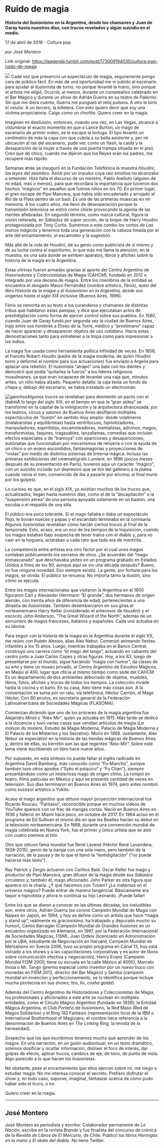 # Ruido de magia

**Historia del ilusionismo en la Argentina, desde los chamanes y Juan de Garay hasta nuestros días, con trucos revelados y algún suicidio en el medio.**

17 de abril de 2018 - Cultura pop

_por José Montero_

Link original: https://laagenda.tumblr.com/post/173009194035/cultura-pop-ruido-de-magia

![](https://64.media.tumblr.com/c2f93429de85b3776686e125b5166fce/tumblr_inline_p7h17pOdL11t6q87u_500.jpg)
Cada vez que presencio un espectáculo de magia, seguramente pongo cara de público fácil. En más de una oportunidad me vi subido al escenario para ayudar al ilusionista de turno, no porque levanté la mano, sino porque el artista me eligió. Ocurrió, al menos, durante un cumpleaños celebrado en el Bar Mágico y durante un show de Adrián Guerra en su teatro de Palermo. Sin que me diera cuenta, Guerra me pungueó el reloj pulsera. A otro le birló el celular. A un tercero, la billetera. Con esto quiero decir que soy una víctima propiciatoria. Caigo como un chorlito. Quiero creer en la magia. 

Imaginen mi desilusión, entonces, cuando una vez, en Las Vegas, alcancé a vislumbrar el exacto momento en que a Lance Burton, un mago de escenario de primer orden, se le escapó la tortuga. El tipo levantó un centímetro de más la capa con que cubría a su bella asistente y, por mi ubicación al ras del escenario, pude ver, como un flash, la caída y la desaparición de la mujer a través de una puerta trampa situada en el piso. Creo que de chico, cuando me dijeron que los Reyes eran los padres, me recuperé más rápido. 

Semanas atrás se inauguró en la Fundación Telefónica la muestra *Houdini, las leyes del asombro*. Asistí por un impulso cuya raíz emotiva no alcanzaba a entender. Hizo falta el discurso de un ministro, Pablo Avelluto (alguien de mi edad, más o menos), para que recordara la importancia que tuvieron dos hechos “mágicos” en aquellos que fuimos niños en los 70. En primer lugar, el gran escape de Pipo Mancera, que había sido encadenado y arrojado al Río de la Plata dentro de un baúl. Es una de las primeras muescas en mi memoria. A los cuatro años, me llenó de desesperación porque la transmisión televisiva se estiró como chicle provocando la agonía de las mentes afiebradas. En segundo término, como marca cultural, figura la visión reiterada, en *Sábados de súper acción*, de la biopic de Harry Houdini protagonizada por Tony Curtis. Sumemos a este combo los cortos de *Las manos mágicas* y tenemos toda una generación con la cabeza limada por el arte del encantamiento, el escamoteo y la sugestión. 

Más allá de la vida de Houdini, de su genio como publicista de sí mismo y de su lucha contra el espiritismo, lo que más me llama la atención, en la muestra, es una sala donde se exhiben aparatos, libros y afiches sobre la historia de la magia en la Argentina. 

Estas vitrinas fueron armadas gracias al aporte del Centro Argentino de Historiadores y Coleccionistas de Magia (CAHCM), fundado en 2012 e integrado por una decena de magos. Entre los miembros de la entidad se encuentra el abogado Mauro Fernández (nombre artístico, Fénix), autor del libro *Historia de la magia y el ilusionismo en la Argentina, desde sus orígenes hasta el siglo XIX inclusive* (Buenos Aires, 1996). 

Fénix se remonta en su texto a los curanderos y chamanes de distintas tribus que habitaron estas pampas, y dice que ejecutaban actos de prestidigitación como forma de ejercer control sobre sus pueblos. En 1580, cuando Juan de Garay fundó por segunda vez la ciudad de Buenos Aires, trajo entre sus hombres a Eliseo de la Torre, médico y “prestímano” capaz de hacer aparecer y desaparecer objetos de uso cotidiano. Hacía estas demostraciones tanto para entretener a la tropa como para impresionar a los indios. 

La magia fue usada como herramienta política infinidad de veces. En 1856, el francés Robert-Houdin (padre de la magia moderna, de quien Houdini tomó y deformó el nombre para sus actuaciones) fue enviado a Argelia para aplacar una rebelión. El ilusionista “atrapó” una bala con los dientes y demostró que podía “quitarles la fuerza” a los líderes religiosos musulmanes, ya que eran incapaces de levantar una caja que, minutos antes, un niño había alzado. Pequeño detalle: la caja tenía un fondo de chapa y, debajo del escenario, se había instalado un electroimán. 

![ganchos](https://64.media.tumblr.com/37b3e821b55566c30150f8699e473e5f/tumblr_inline_p7h17p0wOk1t6q87u_500.jpg)Algunos trucos se revelaban para desmentir un pacto con el diabloA lo largo del siglo XIX, en el tiempo en que la “gran aldea” se transformó en la capital de la inmigración y la arquitectura afrancesada, por los teatros, circos y salones de Buenos Aires desfilaron múltiples espectáculos de “ilusión” en sentido muy amplio: desde volatineros (malabaristas y equilibristas) hasta ventrílocuos, hipnotizadores, manipuladores, espiritistas, escamoteadores, mentalistas, adivinos, magos, transformistas, faquires, tragasables, lanzallamas, comedias que incluían efectos especiales o de “tramoya” con apariciones y desapariciones, autómatas que funcionaban por mecanismos de relojería o con la ayuda de un chico o un enano escondidos, fantasmagorías y proyecciones de “vistas” por medio de distintos sistemas de linterna mágica. Incluso las primeras exhibiciones del cinematógrafo Lumiere, en 1896 (pocos meses después de su presentación en París), tuvieron aquí un carácter “mágico”, con un suicidio incluido (un depresivo que se tiró del gallinero a la platea cuando venía el tren, convencido de iba a pasarle por encima; al final murió por los golpes). 

Lo curioso es que, en el siglo XIX, ya existían muchos de los trucos que, actualizados, llegan hasta nuestros días, como el de la “decapitación” o la “suspensión aérea” de una persona apoyada solamente en un bastón, una escoba o el respaldo de una silla. 

El público era poco tolerante. Si el mago fallaba o daba un espectáculo flojo, le llovían nueces y papas y el escándalo terminaba en la comisaría. Algunos ilusionistas revelaban cómo hacían ciertos trucos al final de la temporada. Esto, acaso, era un eco de los tiempos de la Inquisición, cuando los magos estaban bajo sospecha de tener tratos con el diablo y, para no caer en la hoguera, aclaraban a cada rato que todo era de mentirita. 

La competencia entre artistas era otro factor por el cual unos magos contaban públicamente los secretos de otros. ¿Se acuerdan del “mago enmascarado” que deschavaba yeites en un programa grabado en Estados Unidos a fines de los 90, aunque aquí se vio una década después? Bueno, no fue ninguna novedad. Eso siempre existió. La gente, por fortuna para los magos, se olvida. El público se renueva. No importa tanto la ilusión, sino cómo se ejecuta. 

Entre los magos internacionales que visitaron la Argentina en el 1800 figuraron Carl y Alexander Herrmann “El grande”, dos hermanos de origen alemán, con treinta años de diferencia de edad, pertenecientes a una dinastía de ilusionistas. También desembarcaron en sus giras el norteamericano Harry Kellar (considerado el antecesor de Houdini) y el escocés John Anderson, “The Great Wizard of the North”, además de un sinnúmero de magos franceses, italianos y españoles. Cada uno actuaba en su idioma. 


Para seguir con la historia de la magia en la Argentina durante el siglo XX, me reúno con Rubén Alessio, alias Alex Nebur. Comenzó animando fiestas infantiles a los 15 años. Luego, mientras trabajaba en el Banco Central, construyó una carrera como “el mago del tango”, actuando en cabarets del centro junto a Juan Carlos Copes y otras figuras. Hoy, a los 63, luego de presentarse por el mundo, sigue haciendo “magia con humor”, da clases de su arte y tiene un museo privado, el Centro Argentino de Estudios Mágicos, en Maipú al 400, lugar que oficia al mismo tiempo como sede del CAHCM. Es un departamento de dos ambientes atiborrado de objetos, muebles, libros, fotos, afiches y trucos de todos los tiempos. La colección invade hasta la cocina y el baño. En su casa, Alex tiene más cosas aún. A la conversación se suma por un rato, vía telefónica, Héctor Carrión, el Mago Héctor. Con 80 pirulos, es secretario general de la Federación Latinoamericana de Sociedades Mágicas (FLASOMA). 

Comienzan diciendo que uno de los próceres de la magia argentina fue Alejandro Miroli o “Alex-Mir”, quien ya actuaba en 1915. Más tarde se dedicó a la docencia y tuvo varias casas que vendían artículos de magia (*La maison du mistere*, Estudio de Magia Moderna, Palacio de Magia Moderna y El Palacio de los Misterios y los Secretos). Murió en 1968. Justamente, Alex Nebur se especializó en la historia de las tiendas mágicas de Buenos Aires y, dentro de ellas, su berretín son las que regenteó “Alex-Mir”. Sobre este tema viene escribiendo un libro hace nueve años. 

Por supuesto, en esta síntesis no puede faltar el inglés radicado en Argentina David Bamberg, más conocido como “Fu-Manchú”, aunque también tuvo otros apodos (“Syko el psíquico” y “Fu Chan”), siempre presentándose como un misterioso mago de origen chino. La rompió en teatro, filmó películas en México y aquí se presentó cantidad de veces en televisión. Sus días terminaron en Buenos Aires en 1974, pero antes nombró como sucesor artístico a Yukito. 

Acaso el mago argentino que obtuvo mayor proyección internacional fue Ricardo Roucau, “Fantasio”, reconocible porque en muchos videos de YouTube aparece con un frac de mangas cortas. Nació en Buenos Aires en 1936 y falleció en Miami hace poco, en octubre de 2017. En 1964 actuó en el programa de Ed Sullivan el mismo día en que los Beatles hacían su debut en la televisión norteamericana. En 1968, durante una convención mundial de magia celebrada en Nueva York, fue el primer y único artista que se alzó con cuatro premios al hilo. 

Otro que obtuvo fama mundial fue René Lavand (Héctor René Lavandera, 1928-2015), genio de la baraja con una sola mano, pero también de la narración, de la pausa y de lo que él llamó la “lentidigitación” (“no puede hacerse más lento”). 

Ray Patrick y Zergio actuaron con Carlitos Balá. Oscar Keller fue mago y productor de Pipo Mancera, gran difusor de la magia desde sus *Sábados circulares* y, también él, mago aficionado. John Parker es otra figura que aparece en la charla. ¿Y qué hacemos con Tusam? ¿Lo metemos en el universo mágico? Puede entrar de manera tangencial. Básicamente era faquir e hipnotista y ahora lo continúa su hijo Leonardo. ¡Puede fallar! 

Entre los que se dieron a conocer en las últimas décadas, los ineludibles son, entre otros, Adrián Guerra (se coronó Campeón Mundial de Magia con Naipes en Japón, en 1994, y hoy se define como un artista que hace “magia y stand up”; realmente es graciosísimo, ha trabajado y depurado mucho su humor), Carlos Barragán (Campeón Mundial de Grandes Ilusiones en un encuentro organizado en Alemania, en 1997, por la Federación Internacional de Sociedades Mágicas, FISM), Juan Ordeix (licenciado en Administración por la UBA, estudiante de Negociación en Harvard, Campeón Mundial de Mentalismo en Suecia 2006, tuvo su propio programa en Canal 13, hoy está volcado a los shows y a las capacitaciones corporativas y es autor de libros sobre comunicación efectiva y negociación), Henry Evans (Campeón Mundial FISM 2000, tiene su escuela en la calle México al 4000), Marcelo Insúa o Mr. Tango (premio especial como inventor por un nuevo truco con monedas en FISM 2012, director del Bar Mágico) y Semba (campeón mundial en invención y perfeccionamiento, se lo identifica porque incluye mucha pirotecnia en sus shows; tiro, lío, *cosha golda*).

Además del Centro Argentino de Historiadores y Coleccionistas de Magia, los profesionales y aficionados a este arte se nuclean en múltiples entidades, como el Círculo Mágico Argentino (fundado en 1938), la Entidad Mágica Argentina, el Club Porteño de Ilusionismo, la Red Maso (Red de Magos Solidarios) y el Ring 182 Fantasio (representación local de la IBM o International Brotherhood of Magicians; el nombre hace referencia a la denominación de Buenos Aires en *The Linking Ring*, la revista de la hermandad). 

Sospecho que los que escribimos tenemos mucho que aprender de los magos. En una narración, en un guión audiovisual, en un texto dramático, solemos dosificar y ocultar información, distraer el foco de interés, dar golpes de efecto, aplicar trucos, cambios de eje, de tono, de punto de vista. Algo parecido a lo que hacen los ilusionistas. 

No obstante, pese al encantamiento que ellos ejercen sobre mí, me niego a estudiar magia. No me interesa conocer el secreto. Prefiero disfrutar el show y, en todo caso, suponer, imaginar, fantasear acerca de cómo pudo haber sido el truco, o no. 

Quiero creer en la magia. 

  




---

 José Montero
-------------

 José Montero es periodista y escritor. Colaborador permanente de *La Nación*, escribe en la revista *Brando* y fue finalista del concurso de crónica de la *Revista de Libros* de *El Mercurio*, de Chile. Publicó los libros *Hormigas en la mano* y *El skate del diablo*. No tiene Twitter.

